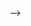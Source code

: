 <!-- Challenge: Rolodex
Note: A rolodex is a collection of paper cards that contain people's names and contact information. They were a common household and office item in the pre-digital age.
As a developer, I have been tasked with creating a database model to store friends and family contact information. I want to ensure the database behaves as expected and the necessary information can be retrieved, added, updated, and deleted.
All tasks should be performed in order as listed below.
✔️ Acceptance Criteria
The rolodex application data should be managed by a PostgreSQL database in a Rails application.
The model should be called Person with first_name, last_name, and phone attributes. All data types should be strings.

Add five friends and family members to the people table using the Rails console.
<!-- 3.2.0 :001 > Person.create(last_name: "Balink", first_name: "Andrew", phone: "55
5-555-5555") -->

<!-- 3.2.0 :002 > Person.create(last_name: "Balink", first_name: "Ariana", phone: "555-555-5556") -->

<!-- 3.2.0 :003 > Person.create(last_name: "Ramos", first_name: "Leo", phone: "555-555-5557") -->

<!-- 3.2.0 :004 > Person.create(last_name: "Scullark", first_name: "Mckenley", phone: "555-555-5558") -->

<!-- 3.2.0 :005 > Person.create(last_name: "Balink", first_name: " Juliette", phone: "555-555-5559") -->


<!-- Retrieve all the people in the database.
3.2.0 :006 > Person.all


Retrieve the third person in the database.
3.2.0 :007 > Person.find(2)


Retrieve only the first name of the first person in the database.


Remove the last person from the database.
Add yourself to the people table.
Retrieve all the people that have the same last name as you.
Retrieve only the first person from the list of people that have the same last name as you.
Update the phone number of the second person in the database.
Retrieve the last name of the third person in the database. --> -->